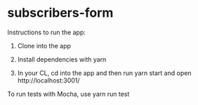 # subscribers-form

Instructions to run the app:

1) Clone into the app

2) Install dependencies with yarn

3) In your CL, cd into the app and then run yarn start and open http://localhost:3001/ 

To run tests with Mocha, use yarn run test
